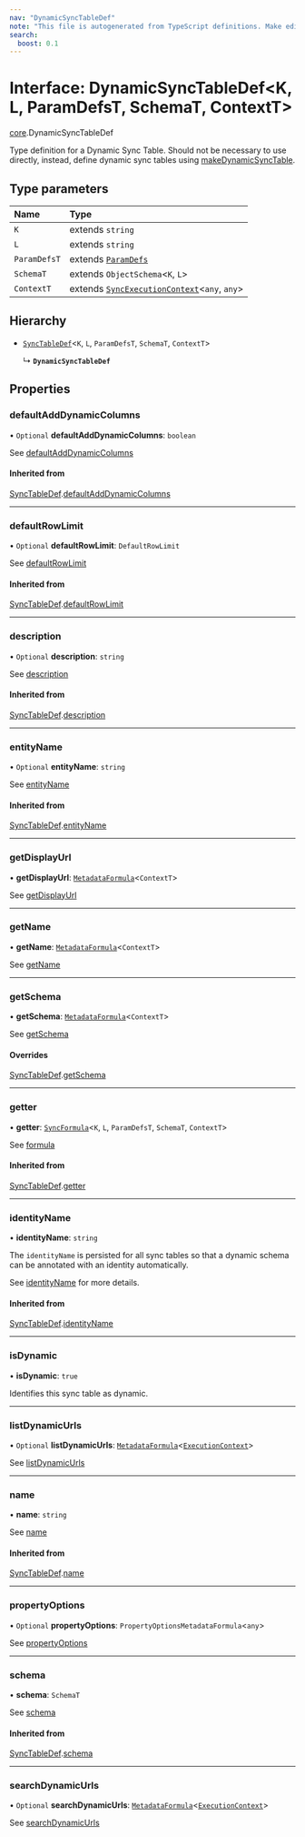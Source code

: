 ```yaml
---
nav: "DynamicSyncTableDef"
note: "This file is autogenerated from TypeScript definitions. Make edits to the comments in the TypeScript file and then run `make docs` to regenerate this file."
search:
  boost: 0.1
---
```

# Interface: DynamicSyncTableDef<K, L, ParamDefsT, SchemaT, ContextT\>

[core](../modules/core.md).DynamicSyncTableDef

Type definition for a Dynamic Sync Table. Should not be necessary to use directly,
instead, define dynamic sync tables using [makeDynamicSyncTable](../functions/core.makeDynamicSyncTable.md).

## Type parameters

| Name | Type |
| :------ | :------ |
| `K` | extends `string` |
| `L` | extends `string` |
| `ParamDefsT` | extends [`ParamDefs`](../types/core.ParamDefs.md) |
| `SchemaT` | extends `ObjectSchema`<`K`, `L`\> |
| `ContextT` | extends [`SyncExecutionContext`](core.SyncExecutionContext.md)<`any`, `any`\> |

## Hierarchy

- [`SyncTableDef`](core.SyncTableDef.md)<`K`, `L`, `ParamDefsT`, `SchemaT`, `ContextT`\>

  ↳ **`DynamicSyncTableDef`**

## Properties

### defaultAddDynamicColumns

• `Optional` **defaultAddDynamicColumns**: `boolean`

See [defaultAddDynamicColumns](core.DynamicOptions.md#defaultadddynamiccolumns)

#### Inherited from

[SyncTableDef](core.SyncTableDef.md).[defaultAddDynamicColumns](core.SyncTableDef.md#defaultadddynamiccolumns)

___

### defaultRowLimit

• `Optional` **defaultRowLimit**: `DefaultRowLimit`

See [defaultRowLimit](core.SyncTableOptions.md#defaultrowlimit)

#### Inherited from

[SyncTableDef](core.SyncTableDef.md).[defaultRowLimit](core.SyncTableDef.md#defaultrowlimit)

___

### description

• `Optional` **description**: `string`

See [description](core.SyncTableOptions.md#description)

#### Inherited from

[SyncTableDef](core.SyncTableDef.md).[description](core.SyncTableDef.md#description)

___

### entityName

• `Optional` **entityName**: `string`

See [entityName](core.DynamicOptions.md#entityname)

#### Inherited from

[SyncTableDef](core.SyncTableDef.md).[entityName](core.SyncTableDef.md#entityname)

___

### getDisplayUrl

• **getDisplayUrl**: [`MetadataFormula`](../types/core.MetadataFormula.md)<`ContextT`\>

See [getDisplayUrl](core.DynamicSyncTableOptions.md#getdisplayurl)

___

### getName

• **getName**: [`MetadataFormula`](../types/core.MetadataFormula.md)<`ContextT`\>

See [getName](core.DynamicSyncTableOptions.md#getname)

___

### getSchema

• **getSchema**: [`MetadataFormula`](../types/core.MetadataFormula.md)<`ContextT`\>

See [getSchema](core.DynamicSyncTableOptions.md#getschema)

#### Overrides

[SyncTableDef](core.SyncTableDef.md).[getSchema](core.SyncTableDef.md#getschema)

___

### getter

• **getter**: [`SyncFormula`](../types/core.SyncFormula.md)<`K`, `L`, `ParamDefsT`, `SchemaT`, `ContextT`\>

See [formula](core.SyncTableOptions.md#formula)

#### Inherited from

[SyncTableDef](core.SyncTableDef.md).[getter](core.SyncTableDef.md#getter)

___

### identityName

• **identityName**: `string`

The `identityName` is persisted for all sync tables so that a dynamic schema
can be annotated with an identity automatically.

See [identityName](core.SyncTableOptions.md#identityname) for more details.

#### Inherited from

[SyncTableDef](core.SyncTableDef.md).[identityName](core.SyncTableDef.md#identityname)

___

### isDynamic

• **isDynamic**: ``true``

Identifies this sync table as dynamic.

___

### listDynamicUrls

• `Optional` **listDynamicUrls**: [`MetadataFormula`](../types/core.MetadataFormula.md)<[`ExecutionContext`](core.ExecutionContext.md)\>

See [listDynamicUrls](core.DynamicSyncTableOptions.md#listdynamicurls)

___

### name

• **name**: `string`

See [name](core.SyncTableOptions.md#name)

#### Inherited from

[SyncTableDef](core.SyncTableDef.md).[name](core.SyncTableDef.md#name)

___

### propertyOptions

• `Optional` **propertyOptions**: `PropertyOptionsMetadataFormula`<`any`\>

See [propertyOptions](core.DynamicSyncTableOptions.md#propertyoptions)

___

### schema

• **schema**: `SchemaT`

See [schema](core.SyncTableOptions.md#schema)

#### Inherited from

[SyncTableDef](core.SyncTableDef.md).[schema](core.SyncTableDef.md#schema)

___

### searchDynamicUrls

• `Optional` **searchDynamicUrls**: [`MetadataFormula`](../types/core.MetadataFormula.md)<[`ExecutionContext`](core.ExecutionContext.md)\>

See [searchDynamicUrls](core.DynamicSyncTableOptions.md#searchdynamicurls)
